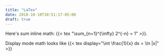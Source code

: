 ```yaml
---
title: "LaTex"
date: 2018-10-10T10:51:17-05:00
draft: true
---
```


<!-- top of page -->
<!-- {{ if .GetParam "hasMath"}} -->
  <link rel="stylesheet" href="https://cdnjs.cloudflare.com/ajax/libs/KaTeX/0.6.0/katex.min.css">
  <script src="https://cdnjs.cloudflare.com/ajax/libs/KaTeX/0.6.0/katex.min.js"></script>
  <script src="https://cdnjs.cloudflare.com/ajax/libs/KaTeX/0.6.0/contrib/auto-render.min.js"></script>
<!-- {{ end }} -->


Here's sum inline math: {{< tex "\sum_{n=1}^{\infty} 2^{-n} = 1" >}}.

Display mode math looks like
    {{< tex display="\int \frac{1}{x} dx = \ln |x|" >}}

<!-- bottom of page -->
<!-- {{ if .GetParam "hasMath"}} -->
  <script>renderMathInElement(document.body);</script>
<!-- {{ end }} -->